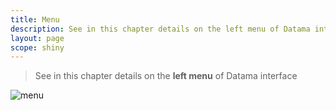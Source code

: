 ```yaml
---
title: Menu
description: See in this chapter details on the left menu of Datama interface.
layout: page
scope: shiny
---
```


> See in this chapter details on the **left menu** of Datama interface

![menu]({{site.url}}/{{site.baseurl}}/core_app/images/compare_home_menu.png)
